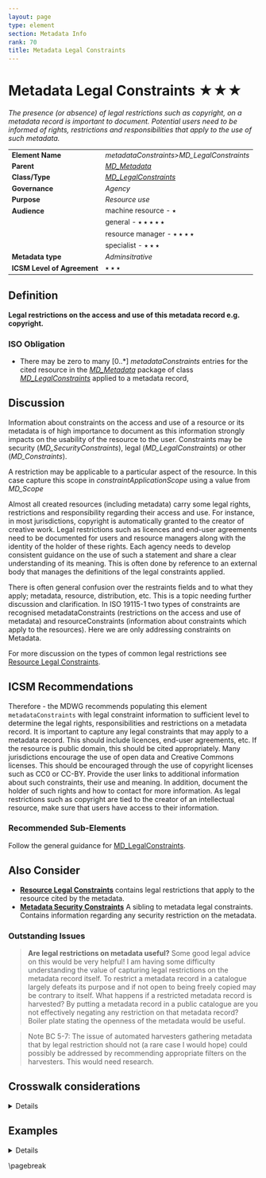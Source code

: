```yaml
---
layout: page
type: element
section: Metadata Info
rank: 70
title: Metadata Legal Constraints
---
```

# Metadata Legal Constraints ★★★
*The presence (or absence) of legal restrictions such as copyright, on a metadata record is important to document. Potential users need to be informed of rights, restrictions and responsibilities that apply to the use of such metadata.*

| | |
| --- | --- |
| **Element Name** | *metadataConstraints>MD_LegalConstraints* |
| **Parent** | *[MD_Metadata](./class-MD_Metadata)* |
| **Class/Type** | *[MD_LegalConstraints](./class-MD_LegalConstraints)* |
| **Governance** | *Agency* |
| **Purpose** | *Resource use* |
| **Audience** | machine resource - ⭑ |
| | general - ⭑ ⭑ ⭑ ⭑ ⭑ |
| | resource manager - ⭑ ⭑ ⭑ ⭑ |
| | specialist - ⭑ ⭑ ⭑ |
| **Metadata type** | *Adminsitrative* |
| **ICSM Level of Agreement** | ⭑ ⭑ ⭑ |

## Definition

**Legal restrictions on the access and use of this metadata record e.g. copyright.**

### ISO Obligation

- There may be zero to many [0..\*] *metadataConstraints* entries for the cited resource in the *[MD_Metadata](./class-MD_Metadata)* package of class *[MD_LegalConstraints](./class-MD_LegalConstraints)* applied to a metadata record,

## Discussion

Information about constraints on the access and use of a resource or its metadata is of high importance to document as this information strongly impacts on the usability of the resource to the user. Constraints may be security (*MD_SecurityConstraints*), legal (*MD_LegalConstraints*) or other (*MD_Constraints*).

A restriction may be applicable to a particular aspect of the resource. In this case capture this scope in *constraintApplicationScope* using a value from *MD_Scope*

Almost all created resources (including metadata) carry some legal rights, restrictions and responsibility regarding their access and use. For instance, in most jurisdictions, copyright is automatically granted to the creator of creative work. Legal restrictions such as licences and end-user agreements need to be documented for users and resource managers along with the identity of the holder of these rights. Each agency needs to develop consistent guidance on the use of such a statement and share a clear understanding of its meaning. This is often done by reference to an external body that manages the definitions of the legal constraints applied.

There is often general confusion over the restraints fields and to what they apply; metadata, resource, distribution, etc. This is a topic needing further discussion and clarification. In ISO 19115-1 two types of constraints are recognised metadataConstraints (restrictions on the access and use of metadata) and resourceConstraints (information about constraints which apply to the resources). Here we are only addressing constraints on Metadata.

For more discussion on the types of common legal restrictions see [Resource Legal Constraints](./ResourceLegalConstraints#copyright).

## ICSM Recommendations

Therefore - the MDWG recommends populating this element `metadataConstraints` with legal constraint information to sufficient level to determine the legal rights, responsibilities and restrictions on a metadata record. 
It is important to capture any legal constraints that may apply to a metadata record. This should include licences, end-user agreements, etc. If the resource is public domain, this should be cited appropriately. Many jurisdictions encourage the use of open data and Creative Commons licenses. This should be encouraged through the use of copyright licenses such as CC0 or CC-BY. Provide the user links to additional information about such constraints, their use and meaning. In addition, document the holder of such rights and how to contact for more information. As legal restrictions such as copyright are tied to the creator of an intellectual resource, make sure that users have access to their information.

### Recommended Sub-Elements

Follow the general guidance for [MD_LegalConstraints](./class-MD_LegalConstraints).

## Also Consider

- **[Resource Legal Constraints](./ResourceLegalConstraints)** contains legal restrictions that apply to the resource cited by the metadata.
- **[Metadata Security Constraints](./MetadataSecurityConstraints)** A sibling to metadata legal constraints. Contains information regarding any security restriction on the metadata.

### Outstanding Issues

> **Are legal restrictions on metadata useful?**
Some good legal advice on this would be very helpful!
I am having some difficulty understanding the value of capturing legal restrictions on the metadata record itself. To restrict a metadata record in a catalogue largely defeats its purpose and if not open to being freely copied may be contrary to itself. What happens if a restricted metadata record is harvested? By putting a metadata record in a public catalogue are you not effectively negating any restriction on that metadata record? Boiler plate stating the openness of the metadata would be useful.

> Note BC 5-7: The issue of automated harvesters gathering metadata that by legal restriction should not (a rare case I would hope) could possibly be addressed by recommending appropriate filters on the harvesters. This would need research.

## Crosswalk considerations

<details>

### ISO19139

See guidance provided in [MD_Constraints](./class-MD_Constraints)

### DCAT

Maps to `dct.rights` as does resource legal constraints. > Note BC 22-7: Does DCAT make a distinction?

### RIF-CS

Aggregated into `Description 'notes'`

</details>


## Examples

<details>

### XML -
```
<mdb:MD_Metadata>
....
  <mdb:metadataConstraints>
   <mco:MD_LegalConstraints>
     <mco:useLimitation>
      <gco:CharacterString>Public</gco:CharacterString>
     </mco:useLimitation>
     <mco:constraintApplicationScope>
      <mcc:MD_Scope>
        <mcc:level>
         <mcc:MD_ScopeCode 
         codeList="https://schemas.isotc211.org/19115/resources/Codelist/
         cat/codelists.xml#MD_ScopeCode"
                  codeListValue="metadata"/>
        </mcc:level>
      </mcc:MD_Scope>
     </mco:constraintApplicationScope>
     <mco:reference>
      <cit:CI_Citation>
        <cit:title>
         <gco:CharacterString>Creative Commons 4.0 International Licence
         </gco:CharacterString>
        </cit:title>
        <cit:alternateTitle>
         <gco:CharacterString>CC By</gco:CharacterString>
        </cit:alternateTitle>
        <cit:edition>
         <gco:CharacterString>4.0 International Licence</gco:CharacterString>
        </cit:edition>
        <cit:onlineResource>
         <cit:CI_OnlineResource>
           <cit:linkage>
            <gco:CharacterString>https://creativecommons.org/licenses/by/4.0/
            </gco:CharacterString>
           </cit:linkage>
           <cit:protocol gco:nilReason="missing">
            <gco:CharacterString/>
           </cit:protocol>
           <cit:name gco:nilReason="missing">
            <gco:CharacterString/>
           </cit:name>
           <cit:description gco:nilReason="missing">
            <gco:CharacterString/>
           </cit:description>
           <cit:function>
            <cit:CI_OnLineFunctionCode 
            codeList="https://schemas.isotc211.org/19115/resources/
            Codelist/cat/codelists.xml#CI_OnLineFunctionCode"
                          codeListValue=""/>
           </cit:function>
         </cit:CI_OnlineResource>
        </cit:onlineResource>
        <cit:graphic>
         <mcc:MD_BrowseGraphic>
           <mcc:fileName>
            <gco:CharacterString>cc_icon_white_x2.png</gco:CharacterString>
           </mcc:fileName>
           <mcc:linkage>
            <cit:CI_OnlineResource>
              <cit:linkage>
               <gco:CharacterString>https://creativecommons.org/images/
               deed/cc_icon_white_x2.png</gco:CharacterString>
              </cit:linkage>
              <cit:protocol gco:nilReason="missing">
               <gco:CharacterString/>
              </cit:protocol>
              <cit:name gco:nilReason="missing">
               <gco:CharacterString/>
              </cit:name>
              <cit:description gco:nilReason="missing">
               <gco:CharacterString/>
              </cit:description>
              <cit:function>
               <cit:CI_OnLineFunctionCode 
               codeList="https://schemas.isotc211.org/19115/resources/Codelist/
               cat/codelists.xml#CI_OnLineFunctionCode"
                             codeListValue=""/>
              </cit:function>
            </cit:CI_OnlineResource>
           </mcc:linkage>
         </mcc:MD_BrowseGraphic>
        </cit:graphic>
      </cit:CI_Citation>
     </mco:reference>
     <mco:responsibleParty>
      <cit:CI_Responsibility>
        <cit:role>
         <cit:CI_RoleCode 
         codeList="https://schemas.isotc211.org/19115/resources/Codelist/
         cat/codelists.xml#CI_RoleCode"
                  codeListValue="owner"/>
        </cit:role>
        <cit:party>
         <cit:CI_Organisation>
           <cit:name>
            <gco:CharacterString>OpenWork Ltd</gco:CharacterString>
           </cit:name>
           <cit:contactInfo>
            <cit:CI_Contact>
              <cit:address>
               <cit:CI_Address>
                 <cit:electronicMailAddress>
                  <gco:CharacterString>info@openwork.nz
                  </gco:CharacterString>
                 </cit:electronicMailAddress>
               </cit:CI_Address>
              </cit:address>
            </cit:CI_Contact>
           </cit:contactInfo>
         </cit:CI_Organisation>
        </cit:party>
      </cit:CI_Responsibility>
     </mco:responsibleParty>
     <mco:useConstraints>
      <mco:MD_RestrictionCode 
      codeList="https://schemas.isotc211.org/19115/resources/Codelist/cat
      /codelists.xml#MD_RestrictionCode" codeListValue="copyright"/>
     </mco:useConstraints>
   </mco:MD_LegalConstraints>
  </mdb:metadataConstraints>
....
</mdb:MD_Metadata>
```

\pagebreak

### UML diagrams
Recommended elements highlighted in yellow

![MetdataConstraints_Legal](../images/MD_LegalConstraints.png)

</details>

\pagebreak

